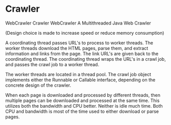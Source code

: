 # Crawler
WebCrawler
Crawler
WebCrawler A Multithreaded Java Web Crawler

(Design choice is made to increase speed or reduce memory consumption)

A coordinating thread passes URL's to process to worker threads. The worker threads download the HTML pages, parse them, and extract information and links from the page. The link URL's are given back to the coordinating thread. The coordinating thread wraps the URL's in a crawl job, and passes the crawl job to a worker thread.

The worker threads are located in a thread pool. The crawl job object implements either the Runnable or Callable interface, depending on the concrete design of the crawler.

When each page is downloaded and processed by different threads, then multiple pages can be downloaded and processed at the same time. This utilizes both the bandwidth and CPU better. Neither is idle much time. Both CPU and bandwidth is most of the time used to either download or parse pages.
